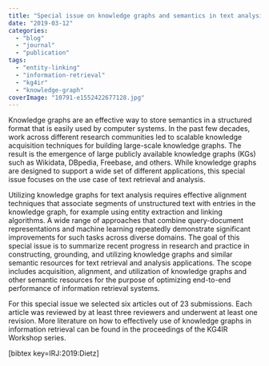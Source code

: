 ```yaml
---
title: "Special issue on knowledge graphs and semantics in text analysis and retrieval"
date: "2019-03-12"
categories: 
  - "blog"
  - "journal"
  - "publication"
tags: 
  - "entity-linking"
  - "information-retrieval"
  - "kg4ir"
  - "knowledge-graph"
coverImage: "10791-e1552422677128.jpg"
---
```


Knowledge graphs are an effective way to store semantics in a structured format that is easily used by computer systems. In the past few decades, work across different research communities led to scalable knowledge acquisition techniques for building large-scale knowledge graphs. The result is the emergence of large publicly available knowledge graphs (KGs) such as Wikidata, DBpedia, Freebase, and others. While knowledge graphs are designed to support a wide set of different applications, this special issue focuses on the use case of text retrieval and analysis.

Utilizing knowledge graphs for text analysis requires effective alignment techniques that associate segments of unstructured text with entries in the knowledge graph, for example using entity extraction and linking algorithms. A wide range of approaches that combine query-document representations and machine learning repeatedly demonstrate significant improvements for such tasks across diverse domains. The goal of this special issue is to summarize recent progress in research and practice in constructing, grounding, and utilizing knowledge graphs and similar semantic resources for text retrieval and analysis applications. The scope includes acquisition, alignment, and utilization of knowledge graphs and other semantic resources for the purpose of optimizing end-to-end performance of information retrieval systems.

For this special issue we selected six articles out of 23 submissions. Each article was reviewed by at least three reviewers and underwent at least one revision. More literature on how to effectively use of knowledge graphs in information retrieval can be found in the proceedings of the KG4IR Workshop series.

\[bibtex key=IRJ:2019:Dietz\]
